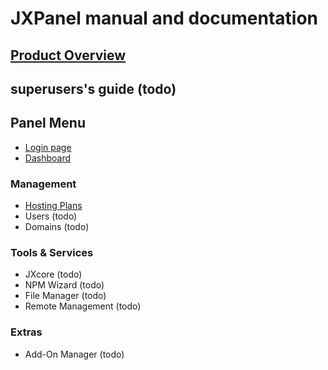 
# JXPanel manual and documentation

## [Product Overview](docs/overview)


## superusers's guide &#40;todo&#41;


## Panel Menu
* [Login page](docs/loginpage)
* [Dashboard](docs/dashboard)

### Management
* [Hosting Plans](docs/hostingp)
* Users &#40;todo&#41;
* Domains &#40;todo&#41;

### Tools & Services
* JXcore &#40;todo&#41;
* NPM Wizard &#40;todo&#41;
* File Manager &#40;todo&#41;
* Remote Management &#40;todo&#41;

### Extras
* Add-On Manager &#40;todo&#41;


